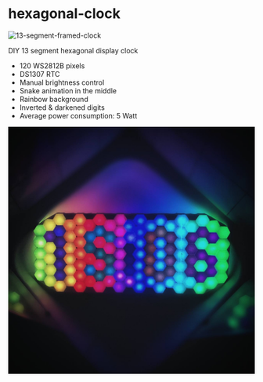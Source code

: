 # hexagonal-clock
![13-segment-framed-clock](13-segment-framed-clock.gif)

DIY  13 segment hexagonal display clock
- 120 WS2812B pixels
- DS1307 RTC 
- Manual brightness control
- Snake animation in the middle
- Rainbow background
- Inverted & darkened digits
- Average power consumption: 5 Watt


![13-segment-framed-clock](13-segment-framed-clock.jpg)

